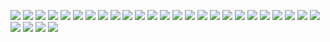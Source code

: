 ![](https://waylonwalker.com/stories/using-my-notes-bash.png)
![](https://waylonwalker.com/stories/want-to-break-into-data-science-start-building.png)
![](https://waylonwalker.com/stories/three-ds-openings.png)
![](https://waylonwalker.com/stories/use-venv.png)
![](https://waylonwalker.com/stories/share-knowledge-someone-needs.png)
![](https://waylonwalker.com/stories/shrare-knowledge-dont-hold-tight.png)
![](https://waylonwalker.com/stories/running-ci-for-hacktoberfest-kedro.png)
![](https://waylonwalker.com/stories/quick-tdb.png)
![](https://waylonwalker.com/stories/progress-over-perfection-comment.png)
![](https://waylonwalker.com/stories/practice-in-small-increments-big-impact.png)
![](https://waylonwalker.com/stories/practice-learning-new-takes-lots.png)
![](https://waylonwalker.com/stories/power-is-nothing-without-control.png)
![](https://waylonwalker.com/stories/practice-adjacent-technology-change-thinking.png)
![](https://waylonwalker.com/stories/new-post-k166.png)
![](https://waylonwalker.com/stories/new-post-fix-git-commit-author.png)
![](https://waylonwalker.com/stories/kedro-run-only-missing.png)
![](https://waylonwalker.com/stories/new-post-designing-kedro-router.png)
![](https://waylonwalker.com/stories/kedro-pull-568-nearly-complete.png)
![](https://waylonwalker.com/stories/kedro-2-new-issues.png)
![](https://waylonwalker.com/stories/kedro-5680-merged.png)
![](https://waylonwalker.com/stories/itertools.product-cars-regions.png)
![](https://waylonwalker.com/stories/kedro-0_16_6-released.png)
![](https://waylonwalker.com/stories/im-in-second-brain-list.png)
![](https://waylonwalker.com/stories/hacktoberfest-2020-kedro-538-tests-pass.png)
![](https://waylonwalker.com/stories/discovered-social-cards.png)
![](https://waylonwalker.com/stories/find-kedro-de1-contributor.png)
![](https://waylonwalker.com/stories/disable-base-pip.png)
![](https://waylonwalker.com/stories/TIL-kedro-sorts-nodes.png)
![](https://waylonwalker.com/stories/TIL-xyours-xtheirs.png)

